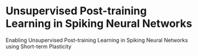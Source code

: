 # Unsupervised Post-training Learning in Spiking Neural Networks
Enabling Unsupervised Post-training Learning in Spiking Neural Networks using Short-term Plasticity
